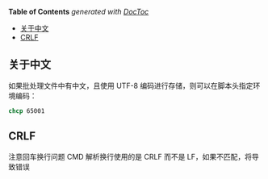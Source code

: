 <!-- START doctoc generated TOC please keep comment here to allow auto update -->
<!-- DON'T EDIT THIS SECTION, INSTEAD RE-RUN doctoc TO UPDATE -->
**Table of Contents**  *generated with [DocToc](https://github.com/thlorenz/doctoc)*

- [关于中文](#%E5%85%B3%E4%BA%8E%E4%B8%AD%E6%96%87)
- [CRLF](#crlf)

<!-- END doctoc generated TOC please keep comment here to allow auto update -->

## 关于中文

如果批处理文件中有中文，且使用 UTF-8 编码进行存储，则可以在脚本头指定环境编码：

```bat
chcp 65001
```

## CRLF

注意回车换行问题 CMD 解析换行使用的是 CRLF 而不是 LF，如果不匹配，将导致错误

